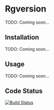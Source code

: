 # Rgversion

TODO: Coming soon...

## Installation

TODO: Coming soon...    

## Usage

TODO: Coming soon...

## Code Status
[![Build Status](https://travis-ci.org/vavgustov/rgversion.svg?branch=master)](https://travis-ci.org/vavgustov/rgversion)
